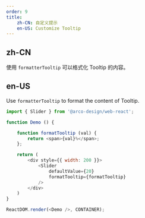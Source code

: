 ```yaml
---
order: 9
title: 
    zh-CN: 自定义提示
    en-US: Customize Tooltip
---
```


## zh-CN

使用 `formatterTooltip` 可以格式化 Tooltip 的内容。

## en-US

Use `formatterTooltip` to format the content of Tooltip.

```js
import { Slider } from '@arco-design/web-react';

function Demo () {

    function formatTooltip (val) {
        return <span>{val}%</span>;
    };

    return (
        <div style={{ width: 200 }}>
            <Slider
                defaultValue={20}
                formatTooltip={formatTooltip}
            />
        </div>
    )
}

ReactDOM.render(<Demo />, CONTAINER);
```
